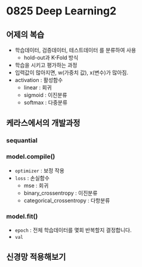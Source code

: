 # 0825 Deep Learning2

## 어제의 복습

* 학습데이터, 검증데이터, 테스트데이터 를 분류하여 사용
  * hold-out과 K-Fold 방식
* 학습을 시키고 평가하는 과정
* 입력값이 많아지면, w(가중치 값), x(변수)가 많아짐.
* activation : 활성함수
  * linear : 회귀
  * sigmoid : 이진분류
  * softmax : 다중분류

## 케라스에서의 개발과정

### sequantial

### model.compile()

* `optimizer` : 보정 작용
* `loss` : 손실함수
  * mse : 회귀
  * binary_crossentropy : 이진분류
  * categorical_crossentropy : 다항분류

### model.fit()

* `epoch` : 전체 학습데이터를 몇회 반복할지 결정합니다.
* `val`

## 신경망 적용해보기

